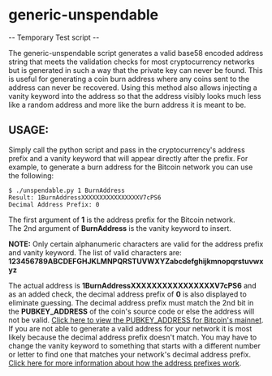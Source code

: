 generic-unspendable
====================

-- Temporary Test script --

The generic-unspendable script generates a valid base58 encoded address string that meets the validation checks for most cryptocurrency networks but is generated in such a way that the private key can never be found. This is useful for generating a coin burn address where any coins sent to the address can never be recovered. Using this method also allows injecting a vanity keyword into the address so that the address visibly looks much less like a random address and more like the burn address it is meant to be.

USAGE:
----------------------------

Simply call the python script and pass in the cryptocurrency's address prefix and a vanity keyword that will appear directly after the prefix. For example, to generate a burn address for the Bitcoin network you can use the following:

```
$ ./unspendable.py 1 BurnAddress
Result: 1BurnAddressXXXXXXXXXXXXXXXXV7cPS6
Decimal Address Prefix: 0
```

The first argument of **1** is the address prefix for the Bitcoin network.  
The 2nd argument of **BurnAddress** is the vanity keyword to insert.

**NOTE:** Only certain alphanumeric characters are valid for the address prefix and vanity keyword. The list of valid characters are: **123456789ABCDEFGHJKLMNPQRSTUVWXYZabcdefghijkmnopqrstuvwxyz**

The actual address is **1BurnAddressXXXXXXXXXXXXXXXXV7cPS6** and as an added check, the decimal address prefix of **0** is also displayed to eliminate guessing. The decimal address prefix must match the 2nd bit in the **PUBKEY_ADDRESS** of the coin's source code or else the address will not be valid. [Click here to view the PUBKEY_ADDRESS for Bitcoin's mainnet](https://github.com/bitcoin/bitcoin/blob/257f750cd986641afe04316ed0b22b646b56b60b/src/chainparams.cpp#L132). If you are not able to generate a valid address for your network it is most likely because the decimal address prefix doesn't match. You may have to change the vanity keyword to something that starts with a different number or letter to find one that matches your network's decimal address prefix. [Click here for more information about how the address prefixes work](https://en.bitcoin.it/wiki/List_of_address_prefixes).


